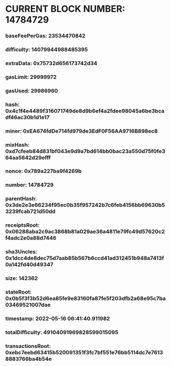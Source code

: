 # CURRENT BLOCK NUMBER: 14784729

### baseFeePerGas: 23534470842
### difficulty: 14079944988485395
### extraData: 0x75732d656173742d34
### gasLimit: 29999972
### gasUsed: 29986960
### hash: 0x4c1f4e4489f316071749de8d9b6ef4a2fdee98045a6be3bcadf46ac30b1d1e17
### miner: 0xEA674fdDe714fd979de3EdF0F56AA9716B898ec8
### mixHash: 0xd7cfeeb84d831bf043e9d9a7bd614bb0bac23a550d75f0fe364aa5642d29efff
### nonce: 0x789a227ba9f4269b
### number: 14784729
### parentHash: 0x3de2e3e66234f95ec0b35f957242b7c6feb4156bb69630b53239fcab721d50dd
### receiptsRoot: 0x06288aba2c9ac3868b81a029ae36a4811e79fc49d57620c2f4adc2e0a88d7446
### sha3Uncles: 0x1dcc4de8dec75d7aab85b567b6ccd41ad312451b948a7413f0a142fd40d49347
### size: 142362
### stateRoot: 0x0b5f3f3b52d6ea85fe9e83160fa87fe5f203dfb2a68e95c7ba03469521007dae
### timestamp: 2022-05-16 06:41:40.911982
### totalDifficulty: 49104091969828599015095
### transactionsRoot: 0xebc7eebd63415b520091351f3fc7bf551e76bb5114dc7e76138883766ba4b54e
